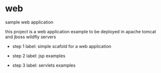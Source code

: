 # web
sample web application

this project is a web application example to be deployed in apache tomcat and jboss wildfly servers

* step 1 label: simple scafold for a web application

* step 2 label: jsp examples

* step 3 label: servlets examples



